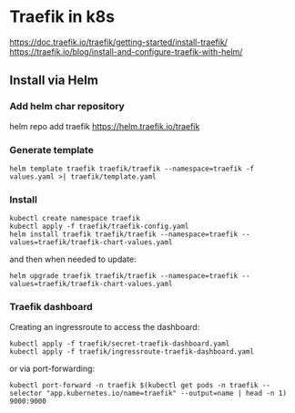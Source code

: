 # Traefik in k8s
https://doc.traefik.io/traefik/getting-started/install-traefik/
https://traefik.io/blog/install-and-configure-traefik-with-helm/


## Install via Helm
### Add helm char repository
helm repo add traefik https://helm.traefik.io/traefik

### Generate template
```
helm template traefik traefik/traefik --namespace=traefik -f values.yaml >| traefik/template.yaml
```

### Install
```
kubectl create namespace traefik
kubectl apply -f traefik/traefik-config.yaml
helm install traefik traefik/traefik --namespace=traefik --values=traefik/traefik-chart-values.yaml
```

and then when needed to update:
```
helm upgrade traefik traefik/traefik --namespace=traefik --values=traefik/traefik-chart-values.yaml
```

### Traefik dashboard
Creating an ingressroute to access the dashboard:
```
kubectl apply -f traefik/secret-traefik-dashboard.yaml
kubectl apply -f traefik/ingressroute-traefik-dashboard.yaml
```
or via port-forwarding:
```
kubectl port-forward -n traefik $(kubectl get pods -n traefik --selector "app.kubernetes.io/name=traefik" --output=name | head -n 1) 9000:9000
```